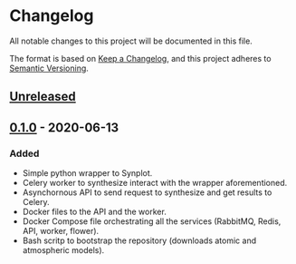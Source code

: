 # Changelog

All notable changes to this project will be documented in this file.

The format is based on [Keep a Changelog](https://keepachangelog.com/en/1.0.0/),
and this project adheres to [Semantic Versioning](https://semver.org/spec/v2.0.0.html).

## [Unreleased]

## [0.1.0] - 2020-06-13

### Added

- Simple python wrapper to Synplot.
- Celery worker to synthesize interact with the wrapper aforementioned.
- Asynchornous API to send request to synthesize and get results to Celery.
- Docker files to the API and the worker.
- Docker Compose file orchestrating all the services (RabbitMQ, Redis, API, worker, flower).
- Bash scritp to bootstrap the repository (downloads atomic and atmospheric models).

[Unreleased]: https://github.com/gabraganca/quickstar/compare/v0.1.0...HEAD
[0.1.0]: https://github.com/gabraganca/quickstar/releases/tag/v0.1.0
